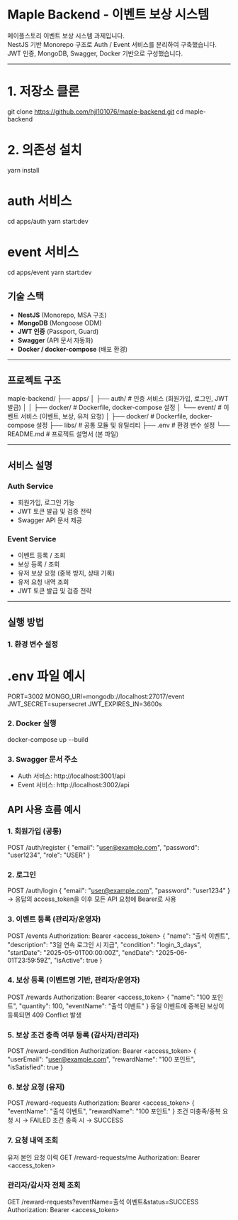 # Maple Backend - 이벤트 보상 시스템

메이플스토리 이벤트 보상 시스템 과제입니다.  
NestJS 기반 Monorepo 구조로 Auth / Event 서비스를 분리하여 구축했습니다.  
JWT 인증, MongoDB, Swagger, Docker 기반으로 구성했습니다.

---

# 1. 저장소 클론

git clone https://github.com/hjl101076/maple-backend.git
cd maple-backend

# 2. 의존성 설치

yarn install

# auth 서비스

cd apps/auth
yarn start:dev

# event 서비스

cd apps/event
yarn start:dev

## 기술 스택

- **NestJS** (Monorepo, MSA 구조)
- **MongoDB** (Mongoose ODM)
- **JWT 인증** (Passport, Guard)
- **Swagger** (API 문서 자동화)
- **Docker / docker-compose** (배포 환경)

---

## 프로젝트 구조

maple-backend/
├── apps/
│ ├── auth/ # 인증 서비스 (회원가입, 로그인, JWT 발급)
│ │ ├── docker/ # Dockerfile, docker-compose 설정
│ └── event/ # 이벤트 서비스 (이벤트, 보상, 유저 요청)
│ ├── docker/ # Dockerfile, docker-compose 설정
├── libs/ # 공통 모듈 및 유틸리티
├── .env # 환경 변수 설정
└── README.md # 프로젝트 설명서 (본 파일)

---

## 서비스 설명

### Auth Service

- 회원가입, 로그인 기능
- JWT 토큰 발급 및 검증 전략
- Swagger API 문서 제공

### Event Service

- 이벤트 등록 / 조회
- 보상 등록 / 조회
- 유저 보상 요청 (중복 방지, 상태 기록)
- 유저 요청 내역 조회
- JWT 토큰 발급 및 검증 전략

---

## 실행 방법

### 1. 환경 변수 설정

# .env 파일 예시

PORT=3002
MONGO_URI=mongodb://localhost:27017/event
JWT_SECRET=supersecret
JWT_EXPIRES_IN=3600s

### 2. Docker 실행

docker-compose up --build

### 3. Swagger 문서 주소

- Auth 서비스: http://localhost:3001/api
- Event 서비스: http://localhost:3002/api

## API 사용 흐름 예시

### 1. 회원가입 (공통)

POST /auth/register
{
"email": "user@example.com",
"password": "user1234",
"role": "USER"
}

### 2. 로그인

POST /auth/login
{
"email": "user@example.com",
"password": "user1234"
}
-> 응답의 access_token을 이후 모든 API 요청에 Bearer로 사용

### 3. 이벤트 등록 (관리자/운영자)

POST /events
Authorization: Bearer <access_token>
{
"name": "출석 이벤트",
"description": "3일 연속 로그인 시 지급",
"condition": "login_3_days",
"startDate": "2025-05-01T00:00:00Z",
"endDate": "2025-06-01T23:59:59Z",
"isActive": true
}

### 4. 보상 등록 (이벤트명 기반, 관리자/운영자)

POST /rewards
Authorization: Bearer <access_token>
{
"name": "100 포인트",
"quantity": 100,
"eventName": "출석 이벤트"
}
동일 이벤트에 중복된 보상이 등록되면 409 Conflict 발생

### 5. 보상 조건 충족 여부 등록 (감사자/관리자)

POST /reward-condition
Authorization: Bearer <access_token>
{
"userEmail": "user@example.com",
"rewardName": "100 포인트",
"isSatisfied": true
}

### 6. 보상 요청 (유저)

POST /reward-requests
Authorization: Bearer <access_token>
{
"eventName": "출석 이벤트",
"rewardName": "100 포인트"
}
조건 미충족/중복 요청 시 → FAILED
조건 충족 시 → SUCCESS

### 7. 요청 내역 조회

유저 본인 요청 이력
GET /reward-requests/me
Authorization: Bearer <access_token>

### 관리자/감사자 전체 조회

GET /reward-requests?eventName=출석 이벤트&status=SUCCESS
Authorization: Bearer <access_token>
